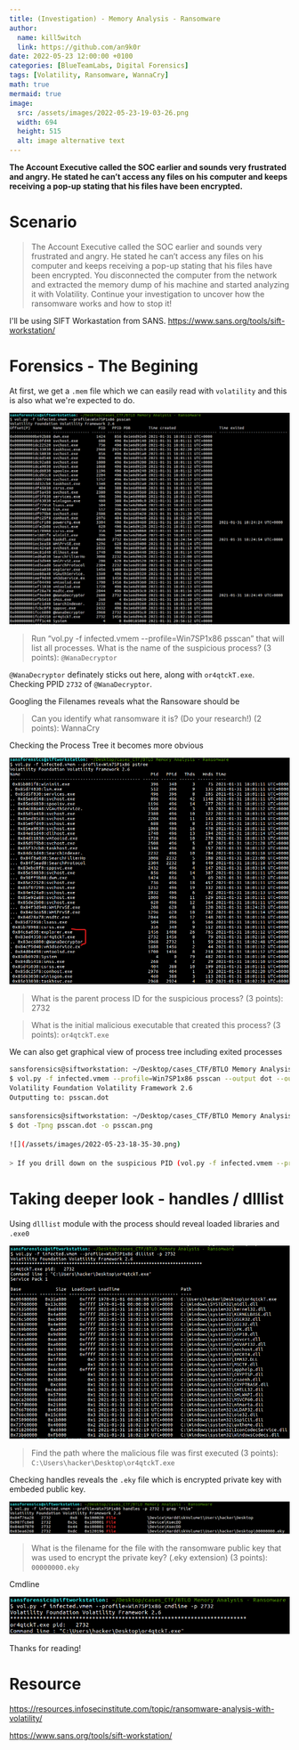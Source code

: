 ```yaml
---
title: (Investigation) - Memory Analysis - Ransomware
author:
  name: kill5witch
  link: https://github.com/an9k0r
date: 2022-05-23 12:00:00 +0100
categories: [BlueTeamLabs, Digital Forensics]
tags: [Volatility, Ransomware, WannaCry]
math: true
mermaid: true
image:
  src: /assets/images/2022-05-23-19-03-26.png
  width: 694
  height: 515
  alt: image alternative text
---
```

**The Account Executive called the SOC earlier and sounds very frustrated and angry. He stated he can’t access any files on his computer and keeps receiving a pop-up stating that his files have been encrypted.**
# Scenario
> The Account Executive called the SOC earlier and sounds very frustrated and angry. He stated he can’t access any files on his computer and keeps receiving a pop-up stating that his files have been encrypted. You disconnected the computer from the network and extracted the memory dump of his machine and started analyzing it with Volatility. Continue your investigation to uncover how the ransomware works and how to stop it!    

I'll be using SIFT Workastation from SANS. https://www.sans.org/tools/sift-workstation/

# Forensics - The Begining 
At first, we get a `.mem` file which we can easily read with `volatility` and this is also what we're expected to do.

![](/assets/images/2022-05-23-18-21-47.png)

> Run “vol.py -f infected.vmem --profile=Win7SP1x86 psscan” that will list all processes. What is the name of the suspicious process? (3 points): `@WanaDecryptor`

`@WanaDecryptor` definately sticks out here, along with `or4qtckT.exe`. Checking PPID `2732` of `@WanaDecryptor`. 

Googling the Filenames reveals what the Ransoware should be
> Can you identify what ransomware it is? (Do your research!) (2 points): WannaCry

Checking the Process Tree it becomes more obvious

![](/assets/images/2022-05-23-18-28-11.png)

> What is the parent process ID for the suspicious process? (3 points): 2732

> What is the initial malicious executable that created this process? (3 points): `or4qtckT.exe`

We can also get graphical view of process tree including exited processes
```bash
sansforensics@siftworkstation: ~/Desktop/cases_CTF/BTLO Memory Analysis - Ransomware
$ vol.py -f infected.vmem --profile=Win7SP1x86 psscan --output dot --output-file psscan.dot
Volatility Foundation Volatility Framework 2.6
Outputting to: psscan.dot

sansforensics@siftworkstation: ~/Desktop/cases_CTF/BTLO Memory Analysis - Ransomware
$ dot -Tpng psscan.dot -o psscan.png

![](/assets/images/2022-05-23-18-35-30.png)

> If you drill down on the suspicious PID (vol.py -f infected.vmem --profile=Win7SP1x86 psscan | grep (PIDhere)), find the process used to delete files (3 points): `taskdl.exe`
```

# Taking deeper look - handles / dlllist
Using `dlllist` module with the process should reveal loaded libraries and `.exe0`

![](/assets/images/2022-05-23-18-47-30.png)

> Find the path where the malicious file was first executed (3 points): `C:\Users\hacker\Desktop\or4qtckT.exe`

Checking handles reveals the `.eky` file which is encrypted private key with embeded public key.

![](/assets/images/2022-05-23-18-50-36.png)

> What is the filename for the file with the ransomware public key that was used to encrypt the private key? (.eky extension) (3 points): `00000000.eky`

Cmdline

![](/assets/images/2022-05-23-18-58-59.png)

Thanks for reading!

# Resource
https://resources.infosecinstitute.com/topic/ransomware-analysis-with-volatility/

https://www.sans.org/tools/sift-workstation/